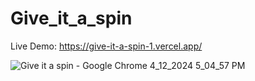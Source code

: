 # Give_it_a_spin

Live Demo: https://give-it-a-spin-1.vercel.app/

![Give it a spin - Google Chrome 4_12_2024 5_04_57 PM](https://github.com/akmweb/give-it-a-spin/assets/150655160/c0965473-7fce-4cb6-81f5-79be0758295f)
